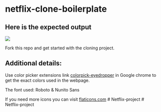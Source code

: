 # netflix-clone-boilerplate

## Here is the expected output

![](https://github.com/Kalvium-Program/netflix-clone-boilerplate/blob/main/assets/Netflix%20Web%20UI.png?raw=true)

Fork this repo and get started with the cloning project.

## Additional details:
Use color picker extensions link [colorpick-eyedropper](https://chrome.google.com/webstore/detail/colorpick-eyedropper/) in Google chrome to get the exact colors used in the webpage.

The font used: Roboto & Nunito Sans


If you need more icons you can visit [flaticons.com](https://www.flaticon.com/)
#   N e t f l i x - p r o j e c t  
 #   N e t f l i x - p r o j e c t  
 